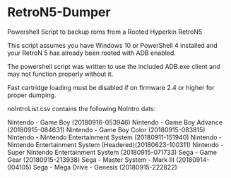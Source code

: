 # RetroN5-Dumper
Powershell Script to backup roms from a Rooted Hyperkin RetroN5


This script assumes you have Windows 10 or PowerShell 4 installed and your RetroN 5 has already been rooted with ADB enabled.

The powershell script was written to use the included ADB.exe client and may not function properly without it.

Fast cartridge loading must be disabled if on firmware 2.4 or higher for proper dumping.


noIntroList.csv contains the following NoIntro dats:

Nintendo - Game Boy (20180916-053946)
Nintendo - Game Boy Advance (20180915-084631)
Nintendo - Game Boy Color (20180915-083815)
Nintendo - Nintendo Entertainment System (20180911-151940)
Nintendo - Nintendo Entertainment System (Headered)(20180623-100311)
Nintendo - Super Nintendo Entertainment System (20180915-071733)
Sega - Game Gear (20180915-213938)
Sega - Master System - Mark III (20180914-004105)
Sega - Mega Drive - Genesis (20180915-222822)
